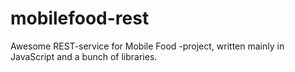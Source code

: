 mobilefood-rest
===============
Awesome REST-service for Mobile Food -project, written mainly in JavaScript and a bunch of libraries.
